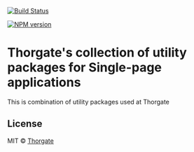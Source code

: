 [![Build Status][travis-image]][travis-url]

[![NPM version][npm-rpltc-image]][npm-rpltc-url]


# Thorgate's collection of utility packages for Single-page applications

This is combination of utility packages used at Thorgate


## License

MIT © [Thorgate](http://github.com/thorgate)


[npm-rpltc-url]: https://npmjs.org/package/razzle-plugin-long-term-caching
[npm-rpltc-image]: https://img.shields.io/npm/v/razzle-plugin-long-term-caching.svg?style=flat-square

[travis-url]: https://travis-ci.com/thorgate/tg-spa-utils
[travis-image]: https://travis-ci.com/thorgate/tg-spa-utils.svg?branch=master
